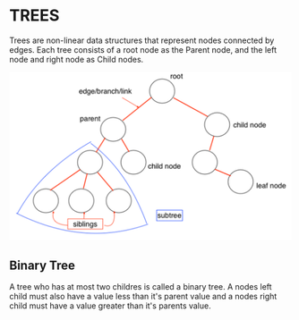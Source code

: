 # TREES #

Trees are non-linear data structures that represent nodes connected by edges. 
Each tree consists of a root node as the Parent node, and the left node and right node as Child nodes.

![alt text](https://github.com/EinPy/AlgoLib/blob/7ab996acd80e8bc6ea32dc8f1f7aab0f7d5fac03/02_Data_Structures/02_Tree/BinaryTree.png)

## Binary Tree ##
A tree who has at most two childres is called a binary tree. 
A nodes left child must also have a value less than it's parent value
and a nodes right child must have a value greater than it's parents value.

